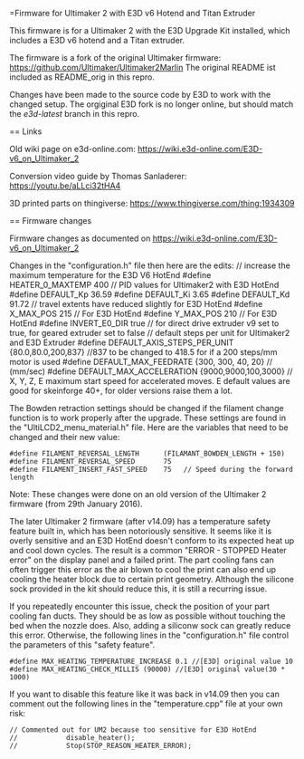 =Firmware for Ultimaker 2 with E3D v6 Hotend and Titan Extruder

This firmware is for a Ultimaker 2 with the E3D Upgrade Kit installed, which includes a E3D v6 hotend and a Titan extruder.

The firmware is a fork of the original Ultimaker firmware:
https://github.com/Ultimaker/Ultimaker2Marlin
The original README ist included as README_orig in this repro.

Changes have been made to the source code by E3D to work with the changed setup.
The orgiginal E3D fork is no longer online, but should match the *e3d-latest* branch in this repro.

== Links

Old wiki page on e3d-online.com: https://wiki.e3d-online.com/E3D-v6_on_Ultimaker_2

Conversion video guide by Thomas Sanladerer: https://youtu.be/aLLci32tHA4

3D printed parts on thingiverse: https://www.thingiverse.com/thing:1934309

== Firmware changes

Firmware changes as documented on https://wiki.e3d-online.com/E3D-v6_on_Ultimaker_2

Changes in the "configuration.h" file then here are the edits:
// increase the maximum temperature for the E3D V6 HotEnd
    #define HEATER_0_MAXTEMP 400
    // PID values for Ultimaker2 with E3D HotEnd
    #define  DEFAULT_Kp 36.59
    #define  DEFAULT_Ki 3.65
    #define  DEFAULT_Kd 91.72
    // travel extents have reduced slightly for E3D HotEnd
    #define X_MAX_POS 215 // For E3D HotEnd
    #define Y_MAX_POS 210 // For E3D HotEnd
    #define INVERT_E0_DIR true   // for direct drive extruder v9 set to true, for geared extruder set to false
    // default steps per unit for Ultimaker2 and E3D Extruder
    #define DEFAULT_AXIS_STEPS_PER_UNIT   {80.0,80.0,200,837}  //837 to be changed to 418.5 for if a 200 steps/mm motor is used
    #define DEFAULT_MAX_FEEDRATE          {300, 300, 40, 20}    // (mm/sec)
    #define DEFAULT_MAX_ACCELERATION      {9000,9000,100,3000}    // X, Y, Z, E maximum start speed for accelerated moves. E default values are good for skeinforge 40+, for older versions raise them a lot.

The Bowden retraction settings should be changed if the filament change function is to work properly after the upgrade. These settings are found in the "UltiLCD2_menu_material.h" file. Here are the variables that need to be changed and their new value:

    #define FILAMENT_REVERSAL_LENGTH      (FILAMANT_BOWDEN_LENGTH + 150)
    #define FILAMENT_REVERSAL_SPEED       75
    #define FILAMENT_INSERT_FAST_SPEED    75   // Speed during the forward length

Note: These changes were done on an old version of the Ultimaker 2 firmware (from 29th January 2016).

The later Ultimaker 2 firmware (after v14.09) has a temperature safety feature built in, which has been notoriously sensitive. It seems like it is overly sensitive and an E3D HotEnd doesn't conform to its expected heat up and cool down cycles. The result is a common "ERROR - STOPPED Heater error" on the display panel and a failed print. The part cooling fans can often trigger this error as the air blown to cool the print can also end up cooling the heater block due to certain print geometry. Although the silicone sock provided in the kit should reduce this, it is still a recurring issue.

If you repeatedly encounter this issue, check the position of your part cooling fan ducts. They should be as low as possible without touching the bed when the nozzle does. Also, adding a siliconw sock can greatly reduce this error. Otherwise, the following lines in the "configuration.h" file control the parameters of this "safety feature".

    #define MAX_HEATING_TEMPERATURE_INCREASE 0.1 //[E3D] original value 10
    #define MAX_HEATING_CHECK_MILLIS (90000) //[E3D] original value(30 * 1000)

If you want to disable this feature like it was back in v14.09 then you can comment out the following lines in the "temperature.cpp" file at your own risk:

    // Commented out for UM2 because too sensitive for E3D HotEnd           
    //            disable_heater();
    //            Stop(STOP_REASON_HEATER_ERROR);
